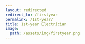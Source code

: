 ```yaml
---
layout: redirected
redirect_to: /firstyear
permalink: /1st-year/
title: 1st-year Electrician
image:
  path: /assets/img/firstyear.png
---
```

